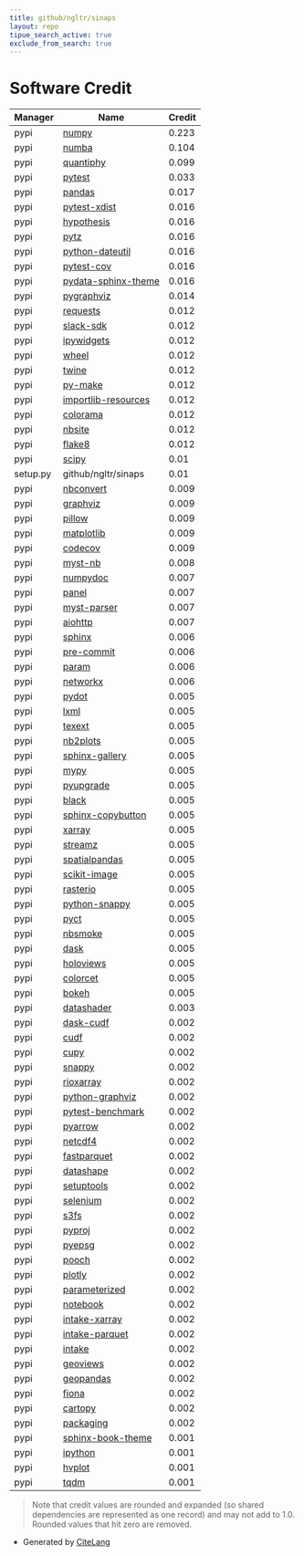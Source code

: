 ```yaml
---
title: github/ngltr/sinaps
layout: repo
tipue_search_active: true
exclude_from_search: true
---
```

# Software Credit

|Manager|Name|Credit|
|-------|----|------|
|pypi|[numpy](https://www.numpy.org)|0.223|
|pypi|[numba](https://numba.pydata.org)|0.104|
|pypi|[quantiphy](https://quantiphy.readthedocs.io)|0.099|
|pypi|[pytest](https://pypi.org/project/pytest)|0.033|
|pypi|[pandas](https://pandas.pydata.org)|0.017|
|pypi|[pytest-xdist](https://pypi.org/project/pytest-xdist)|0.016|
|pypi|[hypothesis](https://pypi.org/project/hypothesis)|0.016|
|pypi|[pytz](https://pypi.org/project/pytz)|0.016|
|pypi|[python-dateutil](https://pypi.org/project/python-dateutil)|0.016|
|pypi|[pytest-cov](https://github.com/pytest-dev/pytest-cov)|0.016|
|pypi|[pydata-sphinx-theme](https://pypi.org/project/pydata-sphinx-theme)|0.016|
|pypi|[pygraphviz](https://pypi.org/project/pygraphviz)|0.014|
|pypi|[requests](https://pypi.org/project/requests)|0.012|
|pypi|[slack-sdk](https://pypi.org/project/slack-sdk)|0.012|
|pypi|[ipywidgets](https://pypi.org/project/ipywidgets)|0.012|
|pypi|[wheel](https://pypi.org/project/wheel)|0.012|
|pypi|[twine](https://pypi.org/project/twine)|0.012|
|pypi|[py-make](https://pypi.org/project/py-make)|0.012|
|pypi|[importlib-resources](https://pypi.org/project/importlib-resources)|0.012|
|pypi|[colorama](https://pypi.org/project/colorama)|0.012|
|pypi|[nbsite](https://pypi.org/project/nbsite)|0.012|
|pypi|[flake8](https://pypi.org/project/flake8)|0.012|
|pypi|[scipy](https://www.scipy.org)|0.01|
|setup.py|github/ngltr/sinaps|0.01|
|pypi|[nbconvert](https://pypi.org/project/nbconvert)|0.009|
|pypi|[graphviz](https://pypi.org/project/graphviz)|0.009|
|pypi|[pillow](https://pypi.org/project/pillow)|0.009|
|pypi|[matplotlib](https://pypi.org/project/matplotlib)|0.009|
|pypi|[codecov](https://pypi.org/project/codecov)|0.009|
|pypi|[myst-nb](https://pypi.org/project/myst-nb)|0.008|
|pypi|[numpydoc](https://pypi.org/project/numpydoc)|0.007|
|pypi|[panel](https://pypi.org/project/panel)|0.007|
|pypi|[myst-parser](https://pypi.org/project/myst-parser)|0.007|
|pypi|[aiohttp](https://pypi.org/project/aiohttp)|0.007|
|pypi|[sphinx](https://pypi.org/project/sphinx)|0.006|
|pypi|[pre-commit](https://pypi.org/project/pre-commit)|0.006|
|pypi|[param](http://param.holoviz.org/)|0.006|
|pypi|[networkx](https://networkx.org/)|0.006|
|pypi|[pydot](https://pypi.org/project/pydot)|0.005|
|pypi|[lxml](https://pypi.org/project/lxml)|0.005|
|pypi|[texext](https://pypi.org/project/texext)|0.005|
|pypi|[nb2plots](https://pypi.org/project/nb2plots)|0.005|
|pypi|[sphinx-gallery](https://pypi.org/project/sphinx-gallery)|0.005|
|pypi|[mypy](https://pypi.org/project/mypy)|0.005|
|pypi|[pyupgrade](https://pypi.org/project/pyupgrade)|0.005|
|pypi|[black](https://pypi.org/project/black)|0.005|
|pypi|[sphinx-copybutton](https://github.com/executablebooks/sphinx-copybutton)|0.005|
|pypi|[xarray](https://pypi.org/project/xarray)|0.005|
|pypi|[streamz](https://pypi.org/project/streamz)|0.005|
|pypi|[spatialpandas](https://pypi.org/project/spatialpandas)|0.005|
|pypi|[scikit-image](https://pypi.org/project/scikit-image)|0.005|
|pypi|[rasterio](https://pypi.org/project/rasterio)|0.005|
|pypi|[python-snappy](https://pypi.org/project/python-snappy)|0.005|
|pypi|[pyct](https://pypi.org/project/pyct)|0.005|
|pypi|[nbsmoke](https://pypi.org/project/nbsmoke)|0.005|
|pypi|[dask](https://pypi.org/project/dask)|0.005|
|pypi|[holoviews](https://pypi.org/project/holoviews)|0.005|
|pypi|[colorcet](https://pypi.org/project/colorcet)|0.005|
|pypi|[bokeh](https://pypi.org/project/bokeh)|0.005|
|pypi|[datashader](https://datashader.org)|0.003|
|pypi|[dask-cudf](https://pypi.org/project/dask-cudf)|0.002|
|pypi|[cudf](https://pypi.org/project/cudf)|0.002|
|pypi|[cupy](https://pypi.org/project/cupy)|0.002|
|pypi|[snappy](https://pypi.org/project/snappy)|0.002|
|pypi|[rioxarray](https://pypi.org/project/rioxarray)|0.002|
|pypi|[python-graphviz](https://pypi.org/project/python-graphviz)|0.002|
|pypi|[pytest-benchmark](https://pypi.org/project/pytest-benchmark)|0.002|
|pypi|[pyarrow](https://pypi.org/project/pyarrow)|0.002|
|pypi|[netcdf4](https://pypi.org/project/netcdf4)|0.002|
|pypi|[fastparquet](https://pypi.org/project/fastparquet)|0.002|
|pypi|[datashape](https://pypi.org/project/datashape)|0.002|
|pypi|[setuptools](https://pypi.org/project/setuptools)|0.002|
|pypi|[selenium](https://pypi.org/project/selenium)|0.002|
|pypi|[s3fs](https://pypi.org/project/s3fs)|0.002|
|pypi|[pyproj](https://pypi.org/project/pyproj)|0.002|
|pypi|[pyepsg](https://pypi.org/project/pyepsg)|0.002|
|pypi|[pooch](https://pypi.org/project/pooch)|0.002|
|pypi|[plotly](https://pypi.org/project/plotly)|0.002|
|pypi|[parameterized](https://pypi.org/project/parameterized)|0.002|
|pypi|[notebook](https://pypi.org/project/notebook)|0.002|
|pypi|[intake-xarray](https://pypi.org/project/intake-xarray)|0.002|
|pypi|[intake-parquet](https://pypi.org/project/intake-parquet)|0.002|
|pypi|[intake](https://pypi.org/project/intake)|0.002|
|pypi|[geoviews](https://pypi.org/project/geoviews)|0.002|
|pypi|[geopandas](https://pypi.org/project/geopandas)|0.002|
|pypi|[fiona](https://pypi.org/project/fiona)|0.002|
|pypi|[cartopy](https://pypi.org/project/cartopy)|0.002|
|pypi|[packaging](https://pypi.org/project/packaging)|0.002|
|pypi|[sphinx-book-theme](https://pypi.org/project/sphinx-book-theme)|0.001|
|pypi|[ipython](https://pypi.org/project/ipython)|0.001|
|pypi|[hvplot](https://hvplot.pyviz.org)|0.001|
|pypi|[tqdm](https://tqdm.github.io)|0.001|


> Note that credit values are rounded and expanded (so shared dependencies are represented as one record) and may not add to 1.0. Rounded values that hit zero are removed.


- Generated by [CiteLang](https://github.com/vsoch/citelang)
